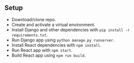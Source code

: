 ## Setup
- Download/clone repo.
- Create and activate a virtual environment.
- Install Django and other dependencies with `pip install -r requirements.txt`.
- Run Django app using `python manage.py runserver`.
- Install React dependencies with `npm install`. 
- Run React app with `npm start`.
- Build React app using `npm run build`.
